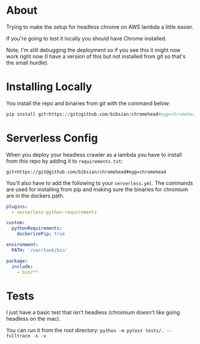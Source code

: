 About 
======
Trying to make the setup for headless chrome on AWS lambda a little easier.

If you're going to test it locally you should have Chrome installed.

Note, I'm still debugging the deployment so if you see this it might now
work right now (I have a version of this but not installed from git
so that's the small hurdle).

Installing Locally
===================

You install the repo and binaries from git with the command below:   

``` python
pip install git+https://git@github.com/bibsian/chromehead#egg=chromehead
```

Serverless Config
==================
When you deploy your headless crawler as a lambda you have to install from
this repo by adding it to ``requirements.txt``:

``git+https://git@github.com/bibsian/chromehead#egg=chromehead``


You'll also have to add the following to your ``serverless.yml``.
The commands are used for installing from pip and making sure the binaries for
chromium are in the dockers path.

```yml
plugins:
  - serverless-python-requirements

custom:
  pythonRequirements:
    dockerizePip: true

environment:
  PATH: '/var/task/bin'

package:
  include:
    - bin/**

```

Tests
=====

I just have a basic test that isn't headless (chromium doesn't
like going headless on the mac).

You can run it from the root directory:
```python -m pytest tests/. --fulltrace -s -v```
